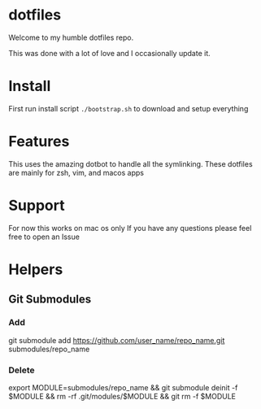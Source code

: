 # dotfiles

Welcome to my humble dotfiles repo.

This was done with a lot of love and I occasionally update it.

# Install

First run install script `./bootstrap.sh` to download and setup everything

# Features

This uses the amazing dotbot to handle all the symlinking.
These dotfiles are mainly for zsh, vim, and macos apps

# Support

For now this works on mac os only
If you have any questions please feel free to open an Issue

# Helpers
## Git Submodules
### Add
git submodule add https://github.com/user_name/repo_name.git submodules/repo_name
### Delete
export MODULE=submodules/repo_name && git submodule deinit -f $MODULE && rm -rf .git/modules/$MODULE && git rm -f $MODULE
